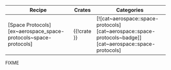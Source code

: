 | Recipe | Crates | Categories |
|---|---|---|
| [Space Protocols][ex~aerospace_space-protocols~space-protocols] | {{!crate }} | [![cat~aerospace::space-protocols][cat~aerospace::space-protocols~badge]][cat~aerospace::space-protocols] |

<div class="hidden">
FIXME
</div>
